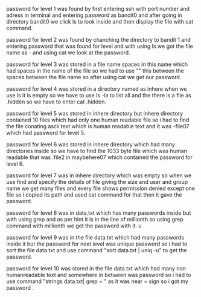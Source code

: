 password for level 1 was found by first entering ssh with port number and adress in terminal and entering password as bandit0 and after going in directory bandit0 we click ls to look inside and then display the file with cat command.


password for level 2 was found by chanching the directory to bandit 1 and entering password that was found for level and with using ls we got the file name as - and using cat we look at the password.


password for level 3 was stored in a file name spaces in this name which had spaces in the name of the file so we had to use "\" this between the spaces between the file name so after using cat we get our password.

password for level 4 was stored in a directory named as inhere when we use ls it is empty so we have to use ls -la to list all and the there is a file as .hidden so we have to enter cat .hidden.


password for level 5 was stored in inhere directory but inhere directory contained 10 files which had only one human readable file so i had to find the file conating ascii text which is human readable text and it was -file07 which had password for level 5.


password for level 6 was stored in inhere directory which had many directories inside so we have to find the 1033 byte file which was human readable that was .file2 in maybehere07 which contained the password for level 6.


password for level 7 was in inhere directory which was empty so when we use find and specify the details of file giving the size and user and group name we get many files and every file shows permission denied except one file so i copied its path and used cat command for that then it gave the password.


password for level 8 was in data.txt which has many passwords inside but with using grep and as per hint it is in the line of millionth so using grep command with millionth we get the password with it.
u

password for level 9 was in the file data.txt which had many passwords inside it but the password for next level was unique password so i had to sort the file data.txt and use command "sort data.txt | uniq -u" to get the password.


password for level 10 was stored in the file data.txt which had many non humanreadable text and somewhere in between was password so i had to use command "strings data.txt| grep = " as it was near = sign so i got my password . 

